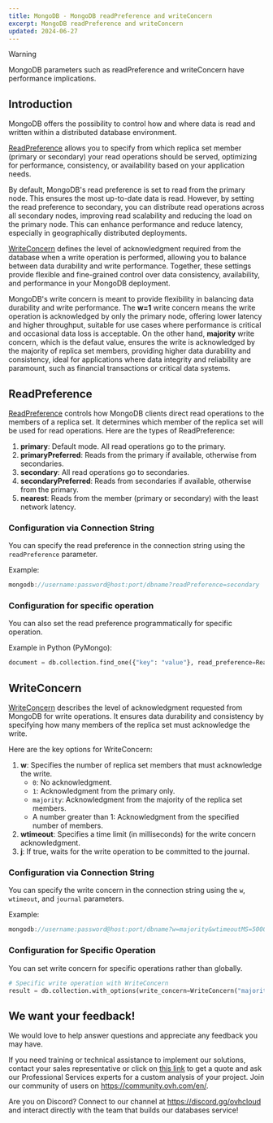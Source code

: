 ```yaml
---
title: MongoDB - MongoDB readPreference and writeConcern
excerpt: MongoDB readPreference and writeConcern
updated: 2024-06-27
---
```


> [!WARNING]
> MongoDB parameters such as readPreference and writeConcern have performance implications.

## Introduction

MongoDB offers the possibility to control how and where data is read and written within a distributed database environment.

[ReadPreference](https://www.mongodb.com/docs/manual/core/read-preference/) allows you to specify from which replica set member (primary or secondary) your read operations should be served, optimizing for performance, consistency, or availability based on your application needs.

By default, MongoDB's read preference is set to read from the primary node. This ensures the most up-to-date data is read. However, by setting the read preference to secondary, you can distribute read operations across all secondary nodes, improving read scalability and reducing the load on the primary node. This can enhance performance and reduce latency, especially in geographically distributed deployments.

[WriteConcern](https://www.mongodb.com/docs/manual/reference/write-concern/) defines the level of acknowledgment required from the database when a write operation is performed, allowing you to balance between data durability and write performance. Together, these settings provide flexible and fine-grained control over data consistency, availability, and performance in your MongoDB deployment.

MongoDB's write concern is meant to provide flexibility in balancing data durability and write performance. The **w=1** write concern means the write operation is acknowledged by only the primary node, offering lower latency and higher throughput, suitable for use cases where performance is critical and occasional data loss is acceptable. On the other hand, **majority** write concern, which is the defaut value, ensures the write is acknowledged by the majority of replica set members, providing higher data durability and consistency, ideal for applications where data integrity and reliability are paramount, such as financial transactions or critical data systems.

## ReadPreference

[ReadPreference](https://www.mongodb.com/docs/manual/core/read-preference/) controls how MongoDB clients direct read operations to the members of a replica set. It determines which member of the replica set will be used for read operations. Here are the types of ReadPreference:

1. **primary**: Default mode. All read operations go to the primary.
2. **primaryPreferred**: Reads from the primary if available, otherwise from secondaries.
3. **secondary**: All read operations go to secondaries.
4. **secondaryPreferred**: Reads from secondaries if available, otherwise from the primary.
5. **nearest**: Reads from the member (primary or secondary) with the least network latency.

### Configuration via Connection String

You can specify the read preference in the connection string using the `readPreference` parameter.

Example:

```javascript
mongodb://username:password@host:port/dbname?readPreference=secondary
```

### Configuration for specific operation

You can also set the read preference programmatically for specific operation.

Example in Python (PyMongo):
```python
document = db.collection.find_one({"key": "value"}, read_preference=ReadPreference.NEAREST)
```

## WriteConcern

[WriteConcern](https://www.mongodb.com/docs/manual/reference/write-concern/) describes the level of acknowledgment requested from MongoDB for write operations. It ensures data durability and consistency by specifying how many members of the replica set must acknowledge the write.

Here are the key options for WriteConcern:

1. **w**: Specifies the number of replica set members that must acknowledge the write.
   - `0`: No acknowledgment.
   - `1`: Acknowledgment from the primary only.
   - `majority`: Acknowledgment from the majority of the replica set members.
   - A number greater than 1: Acknowledgment from the specified number of members.
2. **wtimeout**: Specifies a time limit (in milliseconds) for the write concern acknowledgment.
3. **j**: If true, waits for the write operation to be committed to the journal.

### Configuration via Connection String

You can specify the write concern in the connection string using the `w`, `wtimeout`, and `journal` parameters.

Example:

```javascript
mongodb://username:password@host:port/dbname?w=majority&wtimeoutMS=5000&journal=true
```
### Configuration for Specific Operation

You can set write concern for specific operations rather than globally.

```python
# Specific write operation with WriteConcern
result = db.collection.with_options(write_concern=WriteConcern("majority")).insert_one({"key": "value"})
```

## We want your feedback!

We would love to help answer questions and appreciate any feedback you may have.

If you need training or technical assistance to implement our solutions, contact your sales representative or click on [this link](https://www.ovhcloud.com/en-gb/professional-services/) to get a quote and ask our Professional Services experts for a custom analysis of your project. Join our community of users on <https://community.ovh.com/en/>.

Are you on Discord? Connect to our channel at <https://discord.gg/ovhcloud> and interact directly with the team that builds our databases service!
